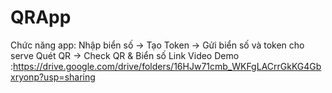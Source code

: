 # QRApp
Chức năng app: Nhập biển số -> Tạo Token -> Gửi biển số và token cho serve
               Quét QR -> Check QR & Biển số
Link Video Demo :https://drive.google.com/drive/folders/16HJw71cmb_WKFgLACrrGkKG4Gbxryonp?usp=sharing
